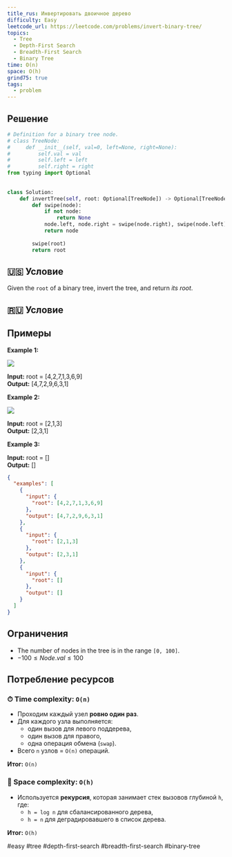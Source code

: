 ```yaml
---
title_rus: Инвертировать двоичное дерево
difficulty: Easy
leetcode_url: https://leetcode.com/problems/invert-binary-tree/
topics:
  - Tree
  - Depth-First Search
  - Breadth-First Search
  - Binary Tree
time: O(n)
space: O(h)
grind75: true
tags:
  - problem
---
```


## Решение

```python
# Definition for a binary tree node.  
# class TreeNode:  
#     def __init__(self, val=0, left=None, right=None):  
#         self.val = val  
#         self.left = left  
#         self.right = right  
from typing import Optional  
  
  
class Solution:  
    def invertTree(self, root: Optional[TreeNode]) -> Optional[TreeNode]:  
        def swipe(node):  
            if not node:  
                return None  
            node.left, node.right = swipe(node.right), swipe(node.left)  
            return node  
  
        swipe(root)  
        return root
```

## 🇺🇸 Условие

Given the `root` of a binary tree, invert the tree, and return _its root_.

## 🇷🇺 Условие

<!-- Место для вставки перевода на русском языке -->

## Примеры

**Example 1:**

![](https://assets.leetcode.com/uploads/2021/03/14/invert1-tree.jpg)

**Input:** root = [4,2,7,1,3,6,9]  
**Output:** [4,7,2,9,6,3,1]  

**Example 2:**

![](https://assets.leetcode.com/uploads/2021/03/14/invert2-tree.jpg)

**Input:** root = [2,1,3]  
**Output:** [2,3,1]  

**Example 3:**

**Input:** root = []  
**Output:** []  

```json
{
  "examples": [
    {
      "input": {
        "root": [4,2,7,1,3,6,9]
      },
      "output": [4,7,2,9,6,3,1]
    },
    {
      "input": {
        "root": [2,1,3]
      },
      "output": [2,3,1]
    },
    {
      "input": {
        "root": []
      },
      "output": []
    }
  ]
}
```

## Ограничения

- The number of nodes in the tree is in the range `[0, 100]`.
- $-100 \leq Node.val \leq 100$

## Потребление ресурсов
### ⏱ Time complexity: `O(n)`

- Проходим каждый узел **ровно один раз**.
- Для каждого узла выполняется:
    - один вызов для левого поддерева,
    - один вызов для правого,
    - одна операция обмена (`swap`).
- Всего `n` узлов = `O(n)` операций.

**Итог:** `O(n)`

### 🧠 Space complexity: `O(h)`

- Используется **рекурсия**, которая занимает стек вызовов глубиной `h`, где:
	- `h = log n` для сбалансированного дерева,
	- `h = n` для деградировавшего в список дерева.

**Итог:** `O(h)`

#easy #tree #depth-first-search #breadth-first-search #binary-tree
